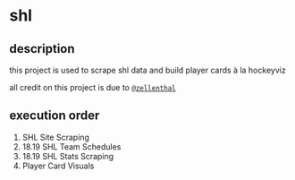 # shl

## description

this project is used to scrape shl data and build player cards à la hockeyviz

all credit on this project is due to [`@zellenthal`]

## execution order
1. SHL Site Scraping 
1. 18.19 SHL Team Schedules 
1. 18.19 SHL Stats Scraping 
1. Player Card Visuals

[`@zellenthal`]: https://github.com/zellenthal/shl